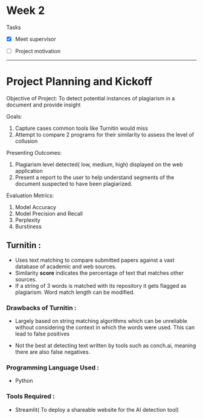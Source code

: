 # Week 2

Tasks
- [x] Meet supervisor
- [ ] Project motivation


----

# Project Planning and Kickoff

Objective of Project: To detect potential instances of plagiarism in a document and provide insight

Goals: 
   1. Capture cases common tools like Turnitin would miss
   2. Attempt to compare 2 programs for their similarity to assess the level of collusion

Presenting Outcomes: 
  1. Plagiarism level detected( low, medium, high) displayed on the web application
  2. Present a report to the user to help understand segments of the document suspected to have been plagiarized.

Evaluation Metrics: 
  1. Model Accuracy
  2. Model Precision and Recall
  3. Perplexity
  4. Burstiness


## Turnitin : 

* Uses text matching to compare submitted papers against a vast database of academic and web sources. 
* Similarity **score** indicates the percentage of text that matches other sources.
* If a string of 3 words is matched with its repository it gets flagged as plagiarism. Word match length can be modified.


### Drawbacks of Turnitin : 
     
* Largely based on string matching algorithms which can be unreliable without considering the context in which the words were used. This can lead to false positives

* Not the best at detecting text written by tools such as conch.ai, meaning there are also false negatives.

### Programming Language Used : 
 
* Python

### Tools Required : 

* Streamlit( To deploy a shareable website for the AI detection tool)

